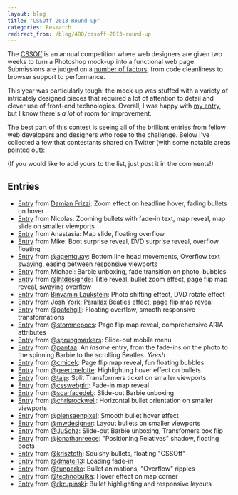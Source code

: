 ```yaml
---
layout: blog
title: "CSSOff 2013 Round-up"
categories: Research
redirect_from: /blog/480/cssoff-2013-round-up
---
```


The [CSSOff](http://www.unmatchedstyle.com/cssoff/) is an annual competition where web designers are given two weeks to turn a Photoshop mock-up into a functional web page. Submissions are judged on a [number of factors](http://www.unmatchedstyle.com/cssoff/rules.php), from code cleanliness to browser support to performance.

This year was particularly tough: the mock-up was stuffed with a variety of intricately designed pieces that required a lot of attention to detail and clever use of front-end technologies. Overall, I was happy with [my entry](http://codepen.io/loganfranken/live/f156eb32aaa64da5fe249e3aab445f51), but I know there's _a lot_ of room for improvement.

The best part of this contest is seeing all of the brilliant entries from fellow web developers and designers who rose to the challenge. Below I've collected a few that contestants shared on Twitter (with some notable areas pointed out):

(If you would like to add yours to the list, just post it in the comments!)

## Entries

- [Entry](http://v-designs.ch/cssoff/) from [Damian Frizzi](https://twitter.com/DamianFrizzi): Zoom effect on headline hover, fading bullets on hover
- [Entry](http://codepen.io/tempo22/full/54f61945197f99cb8827e3fef9c2ad61/) from Nicolas: Zooming bullets with fade-in text, map reveal, map slide on smaller viewports
- [Entry](http://codepen.io/nastia/full/lyhbe) from Anastasia: Map slide, floating overflow
- [Entry](http://codepen.io/pxfunc/full/kcrqf/) from Mike: Boot surprise reveal, DVD surprise reveal, overflow floating
- [Entry](http://codepen.io/agentquay/live/e5e9caafc46b4e7f367c462d72a7dac6) from [@agentquay](https://twitter.com/AgentQuay): Bottom line head movements, Overflow text swaying, easing between responsive viewports
- [Entry](http://codepen.io/mmcshinsky/full/xJuce/) from Michael: Barbie unboxing, fade transition on photo, bubbles
- [Entry](http://codepen.io/LHT/live/0984fcdc32eb6408114d09d335a28f01) from [@lhtdesignde](https://twitter.com/lhtdesignde): Title reveal, bullet zoom effect, page flip map reveal, swaying overflow
- [Entry](http://codepen.io/laukstein/live/aa3b547ef514529c6bddff0120211dc5/) from [Binyamin Laukstein](http://laukstein.com/): Photo shifting effect, DVD rotate effect
- [Entry](http://www.joshyork.com/cssoff) from [Josh York](http://www.joshyork.com/): Parallax Beatles effect, page flip map reveal
- [Entry](http://codepen.io/patchgill/full/50b4f371e9ba9acd3a25c2094199d16d) from [@patchgill](https://twitter.com/patchgill): Floating overflow, smooth responsive transformations
- [Entry](http://stommepoes.nl/CSSOFF/cssoff2013/index.html) from [@stommepoes](https://twitter.com/stommepoes): Page flip map reveal, comprehensive ARIA attributes
- [Entry](http://codepen.io/sprungmarker/live/yCgBv) from [@sprungmarkers](https://twitter.com/sprungmarkers): Slide-out mobile menu
- [Entry](http://www.oaxoa.com/cssoff/) from [@pantaa](https://twitter.com/pantaa): An _insane_ entry, from the fade-ins on the photo to the spinning Barbie to the scrolling Beatles. _Yeesh_
- [Entry](http://codepen.io/cmicek/full/uJowD) from [@cmicek](https://twitter.com/cmicek): Page flip map reveal, fun floating bubbles
- [Entry](http://codepen.io/mistermelotte/live/aeaafca323e78d1e6066266314799af8) from [@geertmelotte](https://twitter.com/geertmelotte): Highlighting hover effect on bullets
- [Entry](http://codepen.io/taip/live/b9d17e691d549c245f2c7d5efc39af74) from [@taip](https://twitter.com/taip): Split Transformers ticket on smaller viewports
- [Entry](http://codepen.io/csswebgirl/full/7db2012f590dcda123eb146829cd306d) from [@csswebgirl](https://twitter.com/csswebgirl): Fade-in map reveal
- [Entry](http://codepen.io/scarfaceDeb/full/f4d3eded119a619f0c51068c407c866b) from [@scarfacedeb](https://twitter.com/scarfacedeb): Slide-out Barbie unboxing
- [Entry](http://codepen.io/chrisrockwell/live/IBKkf) from [@chrisrockwell](https://twitter.com/chrisrockwell): Horizontal bullet orientation on smaller viewports
- [Entry](http://codepen.io/piensaenpixel/full/fGucH) from [@piensaenpixel](https://twitter.com/piensaenpixel): Smooth bullet hover effect
- [Entry](http://codepen.io/mwdesigner/live/d993f93a1d1e28b47f7b4978abffa17c) from [@mwdesigner](https://twitter.com/mwdesigner): Layout bullets on smaller viewports
- [Entry](http://codepen.io/juSchz/full/23117fa4795e3ad76d4a37b476333c04) from [@JuSchz](https://twitter.com/JuSchz): Slide-out Barbie unboxing, Transfomers box flip
- [Entry](http://codepen.io/jreece/full/HgjGr) from [@jonathanreece](https://twitter.com/jonathanreece): "Positioning Relatives" shadow, floating boots
- [Entry](http://codepen.io/krisztina/live/6655e0270d91e1d30b73c87410dc853f) from [@krisztoth](https://twitter.com/krisztoth): Squishy bullets, floating "CSSOff"
- [Entry](http://codepen.io/dmatei13/full/dcpvk) from [@dmatei13](https://twitter.com/dmatei13): Loading fade-in
- [Entry](http://codepen.io/funparko/full/cb97a76ba1d4f070917937c01be4715d) from [@funparko](https://twitter.com/funparko): Bullet animations, "Overflow" ripples
- [Entry](http://codepen.io/technobulka/full/oGeiC) from [@technobulka](https://twitter.com/technobulka): Hover effect on map corner
- [Entry](http://codepen.io/rkrupinski/pen/wsjbB) from [@rkrupinski](https://twitter.com/rkrupinski): Bullet highlighting and responsive layouts
